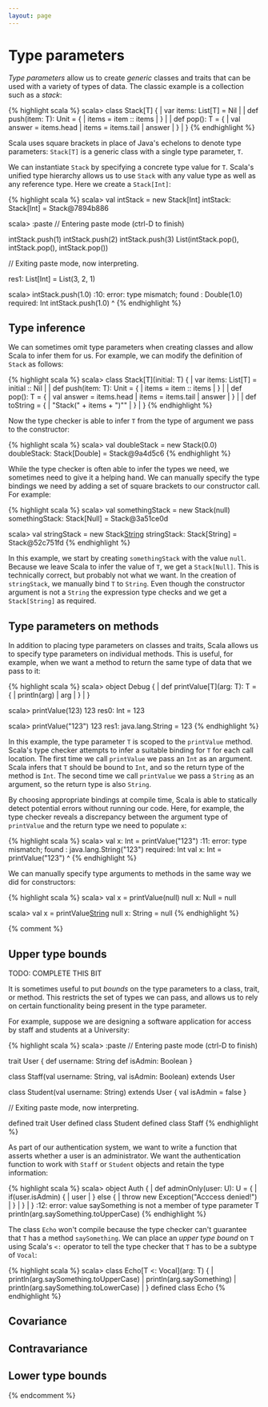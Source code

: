 ```yaml
---
layout: page
---
```


# Type parameters

*Type parameters* allow us to create *generic* classes and traits that can be used with a variety of types of data. The classic example is a collection such as a *stack*:

{% highlight scala %}
scala> class Stack[T] {
     |   var items: List[T] = Nil
     |
     |   def push(item: T): Unit = {
     |     items = item :: items
     |   }
     |
     |   def pop(): T = {
     |     val answer = items.head
     |     items = items.tail
     |     answer
     |   }
     | }
{% endhighlight %}

Scala uses square brackets in place of Java's echelons to denote type parameters: `Stack[T]` is a generic class with a single type parameter, `T`.

We can instantiate `Stack` by specifying a concrete type value for `T`. Scala's unified type hierarchy allows us to use `Stack` with any value type as well as any reference type. Here we create a `Stack[Int]`:

{% highlight scala %}
scala> val intStack = new Stack[Int]
intStack: Stack[Int] = Stack@7894b886

scala> :paste
// Entering paste mode (ctrl-D to finish)

intStack.push(1)
intStack.push(2)
intStack.push(3)
List(intStack.pop(), intStack.pop(), intStack.pop())

// Exiting paste mode, now interpreting.

res1: List[Int] = List(3, 2, 1)

scala> intStack.push(1.0)
<console>:10: error: type mismatch;
 found   : Double(1.0)
 required: Int
              intStack.push(1.0)
                            ^
{% endhighlight %}

## Type inference

We can sometimes omit type parameters when creating classes and allow Scala to infer them for us. For example, we can modify the definition of `Stack` as follows:

{% highlight scala %}
scala> class Stack[T](initial: T) {
     |   var items: List[T] = initial :: Nil
     |
     |   def push(item: T): Unit = {
     |     items = item :: items
     |   }
     |
     |   def pop(): T = {
     |     val answer = items.head
     |     items = items.tail
     |     answer
     |   }
     |
     |   def toString = {
     |     "Stack(" + items + ")""
     |   }
     | }
{% endhighlight %}

Now the type checker is able to infer `T` from the type of argument we pass to the constructor:

{% highlight scala %}
scala> val doubleStack = new Stack(0.0)
doubleStack: Stack[Double] = Stack@9a4d5c6
{% endhighlight %}

While the type checker is often able to infer the types we need, we sometimes need to give it a helping hand. We can manually specify the type bindings we need by adding a set of square brackets to our constructor call. For example:

{% highlight scala %}
scala> val somethingStack = new Stack(null)
somethingStack: Stack[Null] = Stack@3a51ce0d

scala> val stringStack = new Stack[String](null)
stringStack: Stack[String] = Stack@52c751fd
{% endhighlight %}

In this example, we start by creating `somethingStack` with the value `null`. Because we leave Scala to infer the value of `T`, we get a `Stack[Null]`. This is technically correct, but probably not what we want. In the creation of `stringStack`, we manually bind `T` to `String`. Even though the constructor argument is not a `String` the expression type checks and we get a `Stack[String]` as required.

## Type parameters on methods

In addition to placing type parameters on classes and traits, Scala allows us to specify type parameters on individual methods. This is useful, for example, when we want a method to return the same type of data that we pass to it:

{% highlight scala %}
scala> object Debug {
     |   def printValue[T](arg: T): T = {
     |     println(arg)
     |     arg
     |   }
     | }

scala> printValue(123)
123
res0: Int = 123

scala> printValue("123")
123
res1: java.lang.String = 123
{% endhighlight %}

In this example, the type parameter `T` is scoped to the `printValue` method. Scala's type checker attempts to infer a suitable binding for `T` for each call location. The first time we call `printValue` we pass an `Int` as an argument. Scala infers that `T` should be bound to `Int`, and so the return type of the method is `Int`. The second time we call `printValue` we pass a `String` as an argument, so the return type is also `String`.

By choosing appropriate bindings at compile time, Scala is able to statically detect potential errors without running our code. Here, for example, the type checker reveals a discrepancy between the argument type of `printValue` and the return type we need to populate `x`:

{% highlight scala %}
scala> val x: Int = printValue("123")
<console>:11: error: type mismatch;
 found   : java.lang.String("123")
 required: Int
       val x: Int = printValue("123")
                               ^
{% endhighlight %}

We can manually specify type arguments to methods in the same way we did for constructors:

{% highlight scala %}
scala> val x = printValue(null)
null
x: Null = null

scala> val x = printValue[String](null)
null
x: String = null
{% endhighlight %}

{% comment %}

## Upper type bounds

TODO: COMPLETE THIS BIT

It is sometimes useful to put *bounds* on the type parameters to a class, trait, or method. This restricts the set of types we can pass, and allows us to rely on certain functionality being present in the type parameter.

For example, suppose we are designing a software application for access by staff and students at a University:

{% highlight scala %}
scala> :paste
// Entering paste mode (ctrl-D to finish)

trait User {
  def username: String
  def isAdmin: Boolean
}

class Staff(val username: String, val isAdmin: Boolean) extends User

class Student(val username: String) extends User {
  val isAdmin = false
}

// Exiting paste mode, now interpreting.

defined trait User
defined class Student
defined class Staff
{% endhighlight %}

As part of our authentication system, we want to write a function that asserts whether a user is an administrator. We want the authentication function to work with `Staff` or `Student` objects and retain the type information:

{% highlight scala %}
scala> object Auth {
     |   def adminOnly(user: U): U = {
     |     if(user.isAdmin) {
     |       user
     |     } else {
     |       throw new Exception("Acccess denied!")
     |     }
     |   }
     | }
<console>:12: error: value saySomething is not a member of type parameter T
         println(arg.saySomething.toUpperCase)
{% endhighlight %}

The class `Echo` won't compile because the type checker can't guarantee that `T` has a method `saySomething`. We can place an *upper type bound* on `T` using Scala's `<:` operator to tell the type checker that `T` has to be a subtype of `Vocal`:

{% highlight scala %}
scala> class Echo[T <: Vocal](arg: T) {
     |   println(arg.saySomething.toUpperCase)
     |   println(arg.saySomething)
     |   println(arg.saySomething.toLowerCase)
     | }
defined class Echo
{% endhighlight %}

## Covariance

## Contravariance

## Lower type bounds

{% endcomment %}
